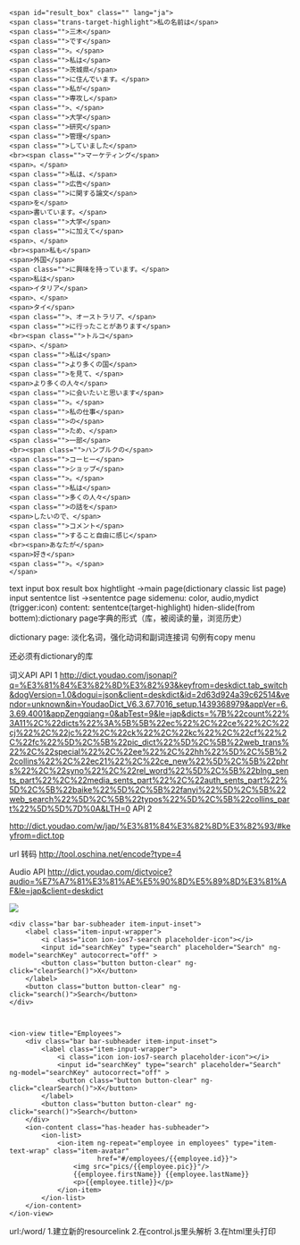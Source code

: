 <!-- // 1.针对某个内容session，可以通过关键字把它给聚集，基于这个内容session的进度，提醒推送。

// 基于ionic开发的文章
// http://blog.csdn.net/i348018533/article/details/47258449

// ionic针对移动端编译了一套样式库，angularjs -->

    <span id="result_box" class="" lang="ja">
    <span class="trans-target-highlight">私の名前は</span>
    <span class="">三木</span>
    <span class="">です</span>
    <span class="">。</span>
    <span class="">私は</span>
    <span class="">茨城県</span>
    <span class="">に住んでいます。</span>
    <span class="">私が</span>
    <span class="">専攻し</span>
    <span class="">、</span>
    <span class="">大学</span>
    <span class="">研究</span>
    <span class="">管理</span>
    <span class="">していました</span>
    <br><span class="">マーケティング</span>
    <span>。</span>
    <span class="">私は、</span>
    <span class="">広告</span>
    <span class="">に関する論文</span>
    <span>を</span>
    <span>書いています。</span>
    <span class="">大学</span>
    <span class="">に加えて</span>
    <span>、</span>
    <br><span>私も</span>
    <span>外国</span>
    <span class="">に興味を持っています。</span>
    <span>私は</span>
    <span>イタリア</span>
    <span>、</span>
    <span>タイ</span>
    <span class="">、オーストラリア、</span>
    <span class="">に行ったことがあります</span>
    <br><span class="">トルコ</span>
    <span>、</span>
    <span class="">私は</span>
    <span class="">より多くの国</span>
    <span class="">を見て、</span>
    <span>より多くの人々</span>
    <span class="">に会いたいと思います</span>
    <span class="">。</span>
    <span class="">私の仕事</span>
    <span class="">の</span>
    <span class="">ため、</span>
    <span class="">一部</span>
    <br><span class="">ハンブルクの</span>
    <span class="">コーヒー</span>
    <span class="">ショップ</span>
    <span class="">。</span>
    <span class="">私は</span>
    <span class="">多くの人々</span>
    <span class="">の話を</span>
    <span>したいので、</span>
    <span class="">コメント</span>
    <span class="">すること自由に感じ</span>
    <br><span>あなたが</span>
    <span>好き</span>
    <span class="">。</span>
    </span>



text input box
result box
hightlight
->main page(dictionary classic list page)
input
sententce list
->sententce page
sidemenu: color, audio,mydict (trigger:icon)
content: sententce(target-highlight)
hiden-slide(from bottem):dictionary page字典的形式（库，被阅读的量，浏览历史）

dictionary page:
淡化名词，强化动词和副词连接词
句例有copy menu


还必须有dictionary的库

词义API
API 1
http://dict.youdao.com/jsonapi?q=%E3%81%84%E3%82%8D%E3%82%93&keyfrom=deskdict.tab_switch&dogVersion=1.0&dogui=json&client=deskdict&id=2d63d924a39c62514&vendor=unknown&in=YoudaoDict_V6.3.67.7016_setup.1439368979&appVer=6.3.69.4001&appZengqiang=0&abTest=9&le=jap&dicts=%7B%22count%22%3A11%2C%22dicts%22%3A%5B%5B%22ec%22%2C%22ce%22%2C%22cj%22%2C%22jc%22%2C%22ck%22%2C%22kc%22%2C%22cf%22%2C%22fc%22%5D%2C%5B%22pic_dict%22%5D%2C%5B%22web_trans%22%2C%22special%22%2C%22ee%22%2C%22hh%22%5D%2C%5B%22collins%22%2C%22ec21%22%2C%22ce_new%22%5D%2C%5B%22phrs%22%2C%22syno%22%2C%22rel_word%22%5D%2C%5B%22blng_sents_part%22%2C%22media_sents_part%22%2C%22auth_sents_part%22%5D%2C%5B%22baike%22%5D%2C%5B%22fanyi%22%5D%2C%5B%22web_search%22%5D%2C%5B%22typos%22%5D%2C%5B%22collins_part%22%5D%5D%7D%0A&LTH=0
API 2






http://dict.youdao.com/w/jap/%E3%81%84%E3%82%8D%E3%82%93/#keyfrom=dict.top

url 转码
http://tool.oschina.net/encode?type=4

Audio API
http://dict.youdao.com/dictvoice?audio=%E7%A7%81%E3%81%AE%E5%90%8D%E5%89%8D%E3%81%AF&le=jap&client=deskdict




![](D:\GitHub\tbxy09.github.io\mdfiles\jplf\search.png)

    <div class="bar bar-subheader item-input-inset">
        <label class="item-input-wrapper">
            <i class="icon ion-ios7-search placeholder-icon"></i>
            <input id="searchKey" type="search" placeholder="Search" ng-model="searchKey" autocorrect="off" >
            <button class="button button-clear" ng-click="clearSearch()">X</button>
        </label>
        <button class="button button-clear" ng-click="search()">Search</button>
    </div>



    <ion-view title="Employees">    
        <div class="bar bar-subheader item-input-inset">
            <label class="item-input-wrapper">
                <i class="icon ion-ios7-search placeholder-icon"></i>
                <input id="searchKey" type="search" placeholder="Search" ng-model="searchKey" autocorrect="off" >
                <button class="button button-clear" ng-click="clearSearch()">X</button>
            </label>
            <button class="button button-clear" ng-click="search()">Search</button>
        </div>    
        <ion-content class="has-header has-subheader">
            <ion-list>
                <ion-item ng-repeat="employee in employees" type="item-text-wrap" class="item-avatar"
                          href="#/employees/{{employee.id}}">
                    <img src="pics/{{employee.pic}}"/>
                    {{employee.firstName}} {{employee.lastName}}
                    <p>{{employee.title}}</p>
                </ion-item>
            </ion-list>
        </ion-content>    
    </ion-view>

url:/word/
1.建立新的resourcelink
2.在control.js里头解析
3.在html里头打印


